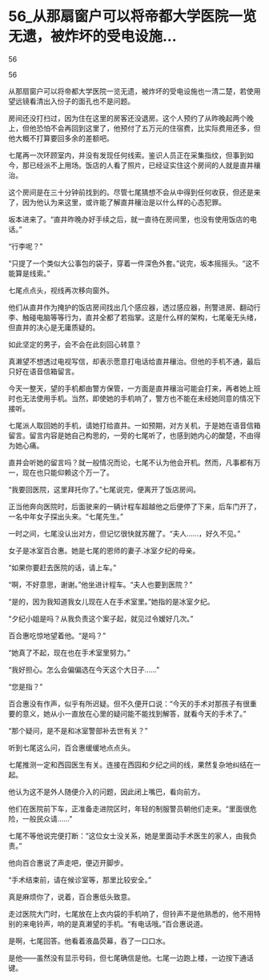 # 56_从那扇窗户可以将帝都大学医院一览无遗，被炸坏的受电设施...

56

56

从那扇窗户可以将帝都大学医院一览无遗，被炸坏的受电设施也一清二楚，若使用望远镜看清出入份子的面孔也不是问题。

房间还没打扫过，因为住在这里的房客还没退房。这个人预约了从昨晚起两个晚上，但他恐怕不会再回到这里了，他预付了五万元的住宿费，比实际费用还多，但他大概不打算要回多余的差额吧。

七尾再一次环顾室内，并没有发现任何线索。鉴识人员正在采集指纹，但事到如今，那已经派不上用场。饭店的人看了照片，已经证实住这个房间的人就是直井穰治。

这个房间是在三十分钟前找到的。尽管七尾猜想不会从中得到任何收获，但还是来了，因为他认为来这里，或许能了解直井穰治是以什么样的心态犯罪。

坂本进来了。“直井昨晚办好手续之后，就一直待在房间里，也没有使用饭店的电话。”

“行李呢？”

“只提了一个类似大公事包的袋子，穿着一件深色外套。”说完，坂本摇摇头。“这不能算是线索。”

七尾点点头，视线再次移向窗外。

他们从直井作为掩护的饭店房间找出几个感应器，透过感应器，刑警进房、翻动行李、触碰电脑等等行为，直井全都了若指掌。这是什么样的架构，七尾毫无头绪，但直井的决心是无庸质疑的。

如此坚定的男子，会不会在此刻回心转意？

真濑望不想透过电视写信，却表示愿意打电话给直井穰治。但他的手机不通，最后只好在语音信箱留言。

今天一整天，望的手机都由警方保管，一方面是直井穰治可能会打来，再者她上班时也无法使用手机。当然，即使她的手机响了，警方也不能在未经她同意的情况下接听。

七尾派人取回她的手机，请她打给直井。一如预期，对方关机，于是她在语音信箱留言。留言内容是她自己构思的，一旁的七尾听了，也感到她内心的酸楚，不由得为她心痛。

直井会听她的留言吗？就一般情况而论，七尾不认为他会开机。然而，凡事都有万一，现在也只能仰赖这个万一了。

“我要回医院，这里拜托你了。”七尾说完，便离开了饭店房间。

正当他奔向医院时，后面驶来的一辆计程车超越他之后便停了下来，后车门开了，一名中年女子探出头来。“七尾先生。”

一时之间，七尾没认出对方，但记忆很快就苏醒了。“夫人……，好久不见。”

女子是冰室百合惠。她是七尾的恩师的妻子.冰室夕纪的母亲。

“如果你要赶去医院的话，请上车。”

“啊，不好意思，谢谢。”他坐进计程车。“夫人也要到医院？”

“是的，因为我知道我女儿现在人在手术室里。”她指的是冰室夕纪。

“夕纪小姐是吗？从我负责这个案子起，就见过令嫒好几次。”

百合惠吃惊地望着他。“是吗？”

“她真了不起，现在也在手术室里努力。”

“我好担心。怎么会偏偏选在今天这个大日子……”

“您是指？”

百合惠没有作声，似乎有所迟疑。但不久便开口说：“今天的手术对那孩子有很重要的意义，她从小一直放在心里的疑问能不能找到解答，就看今天的手术了。”

“那个疑问，是不是和冰室警部补去世有关？”

听到七尾这么问，百合惠缓缓地点点头。

七尾推测一定和西园医生有关。连接在西园和夕纪之间的线，果然复杂地纠结在一起。

他认为这不是外人随便介入的问题，因此闭上嘴巴，看向前方。

他们在医院前下车，正准备走进院区时，年轻的制服警员朝他们走来。“里面很危险，一般民众请……”

七尾不等他说完便打断：“这位女士没关系，她是里面动手术医生的家人，由我负责。”

他向百合惠说了声走吧，便迈开脚步。

“手术结束前，请在候诊室等，那里比较安全。”

真是麻烦你了，说着，百合惠低头致意。

走过医院大门时，七尾放在上衣内袋的手机响了，但铃声不是他熟悉的，他不用特别的来电铃声，响的是真濑望的手机。“有电话哦。”百合惠说道。

是啊，七尾回答。他看着液晶荧幕，吞了一口口水。

是他——虽然没有显示号码，但七尾确信是他。七尾一边跑上楼，一边按下通话键。